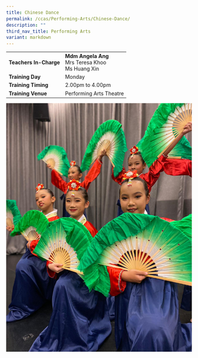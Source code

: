 ```yaml
---
title: Chinese Dance
permalink: /ccas/Performing-Arts/Chinese-Dance/
description: ""
third_nav_title: Performing Arts
variant: markdown
---
```

| | |
| --- | ---|
| **Teachers In-Charge** |**Mdm Angela Ang**<br>Mrs Teresa Khoo<br>Ms Huang Xin<br>
|**Training Day**|Monday
|**Training Timing**|2.00pm to 4.00pm
|**Training Venue**|Performing Arts Theatre

![](/images/cd2023.jpg)